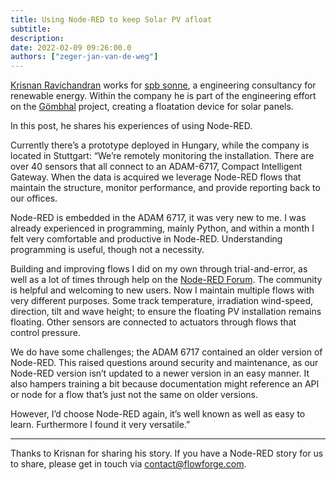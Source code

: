 ```yaml
---
title: Using Node-RED to keep Solar PV afloat
subtitle:
description:
date: 2022-02-09 09:26:00.0
authors: ["zeger-jan-van-de-weg"]
---
```


[Krisnan Ravichandran](https://www.linkedin.com/in/krishnanravichandran/) works
for [spb sonne](https://www.sbp.solar), a engineering consultancy for renewable
energy. Within the company he is part of the engineering effort on the
[Gömbhal](https://www.sbp.de/en/news/goembhal-sbp-sonnes-pioneering-floating-pv-system/)
project, creating a floatation device for solar panels.

In this post, he shares his experiences of using Node-RED.

<!--more-->

Currently there’s a prototype deployed in Hungary, while the company is located
in Stuttgart: “We’re remotely monitoring the installation. There are over 40
sensors that all connect to an ADAM-6717, Compact Intelligent Gateway. When the
data is acquired we leverage Node-RED flows that maintain the structure, monitor
performance, and provide reporting back to our offices.

Node-RED is embedded in the ADAM 6717, it was very new to me. I was already
experienced in programming, mainly Python, and within a month I felt very
comfortable and productive in Node-RED. Understanding programming is useful,
though not a necessity. 

Building and improving flows I did on my own through trial-and-error, as well
as a lot of times through help on the [Node-RED Forum](https://discourse.nodered.org/).
The community is helpful and welcoming to new users. Now I maintain multiple
flows with very different purposes. Some track temperature,
irradiation wind-speed, direction, tilt and wave height; to ensure the floating
PV installation remains floating. Other sensors are connected to actuators
through flows that control pressure.

We do have some challenges; the ADAM 6717 contained an older version of Node-RED.
This raised questions around security and maintenance, as our Node-RED version
isn’t updated to a newer version in an easy manner. It also hampers training a
bit because documentation might reference an API or node for a flow that’s just
not the same on older versions.

However, I’d choose Node-RED again, it’s well known as well as easy to learn.
Furthermore I found it very versatile.”

---

Thanks to Krisnan for sharing his story. If you have a Node-RED story for us
to share, please get in touch via [contact@flowforge.com](mailto:contact@flowforge.com).

